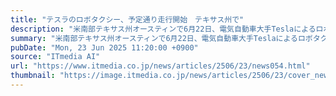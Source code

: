 ```yaml
---
title: "テスラのロボタクシー、予定通り走行開始　テキサス州で"
description: "米南部テキサス州オースティンで6月22日、電気自動車大手Teslaによるロボタクシー（自動運転タクシー）走行が予定通り始まった。"
summary: "米南部テキサス州オースティンで6月22日、電気自動車大手Teslaによるロボタクシー（自動運転タクシー）走行が予定通り始まった。"
pubDate: "Mon, 23 Jun 2025 11:20:00 +0900"
source: "ITmedia AI"
url: "https://www.itmedia.co.jp/news/articles/2506/23/news054.html"
thumbnail: "https://image.itmedia.co.jp/news/articles/2506/23/cover_news054.jpg"
---
```


